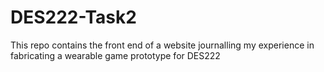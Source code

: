 # DES222-Task2
This repo contains the front end of a website journalling my experience in fabricating a wearable game prototype for DES222
